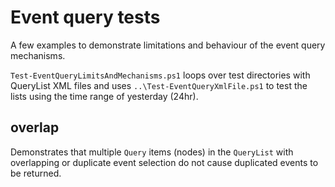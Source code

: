 # Event query tests

A few examples to demonstrate limitations and behaviour of the event query mechanisms.

`Test-EventQueryLimitsAndMechanisms.ps1` loops over test directories with QueryList XML files and uses `..\Test-EventQueryXmlFile.ps1` to test the lists using the time range of yesterday (24hr).

## overlap

Demonstrates that multiple `Query` items (nodes) in the `QueryList` with overlapping or duplicate event selection do not cause duplicated events to be returned.
